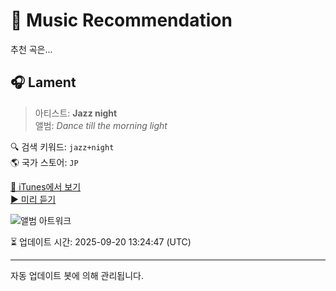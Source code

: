 
# 🎵 Music Recommendation

추천 곡은...

## 🎧 Lament  
> 아티스트: **Jazz night**  
> 앨범: _Dance till the morning light_  

🔍 검색 키워드: `jazz+night`  
🌎 국가 스토어: `JP`

[🔗 iTunes에서 보기](https://music.apple.com/jp/album/lament/1817027575?i=1817028021&uo=4)  
[▶️ 미리 듣기](https://audio-ssl.itunes.apple.com/itunes-assets/AudioPreview211/v4/4a/d1/ce/4ad1ce2e-2810-92c9-d1da-135199ae84ce/mzaf_3892026597439981334.plus.aac.p.m4a)

![앨범 아트워크](https://is1-ssl.mzstatic.com/image/thumb/Music221/v4/b1/9e/e5/b19ee505-1958-37d1-30dd-0789471aebe8/artwork.jpg/100x100bb.jpg)

⏳ 업데이트 시간: 2025-09-20 13:24:47 (UTC)

---
자동 업데이트 봇에 의해 관리됩니다.
